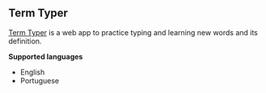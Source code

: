 ## Term Typer

[Term Typer](https://termtyper.com) is a web app to practice typing and learning new words and its definition.

**Supported languages**

*   English
*   Portuguese 

